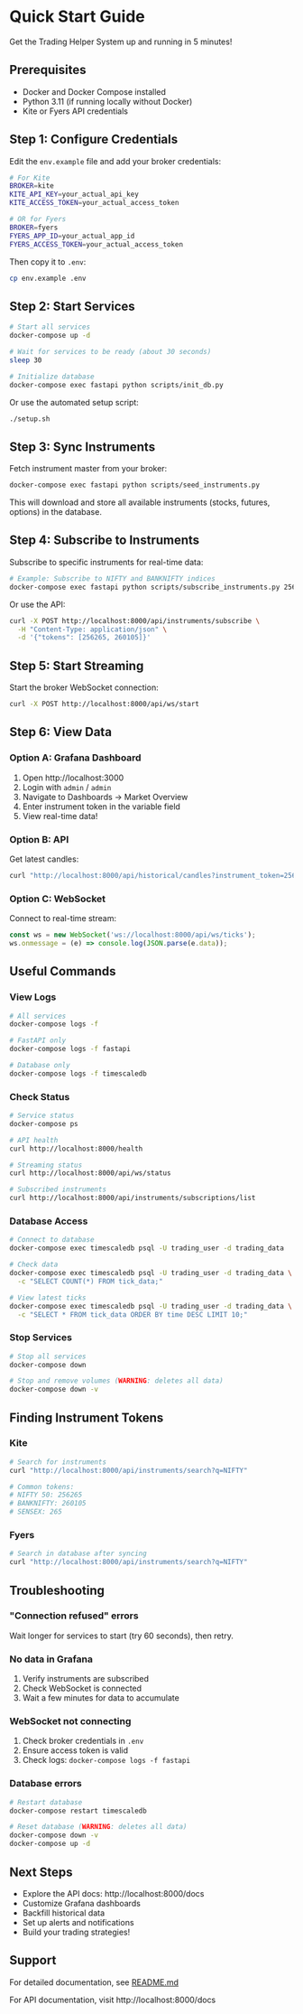 # Quick Start Guide

Get the Trading Helper System up and running in 5 minutes!

## Prerequisites

- Docker and Docker Compose installed
- Python 3.11 (if running locally without Docker)
- Kite or Fyers API credentials

## Step 1: Configure Credentials

Edit the `env.example` file and add your broker credentials:

```bash
# For Kite
BROKER=kite
KITE_API_KEY=your_actual_api_key
KITE_ACCESS_TOKEN=your_actual_access_token

# OR for Fyers
BROKER=fyers
FYERS_APP_ID=your_actual_app_id
FYERS_ACCESS_TOKEN=your_actual_access_token
```

Then copy it to `.env`:
```bash
cp env.example .env
```

## Step 2: Start Services

```bash
# Start all services
docker-compose up -d

# Wait for services to be ready (about 30 seconds)
sleep 30

# Initialize database
docker-compose exec fastapi python scripts/init_db.py
```

Or use the automated setup script:
```bash
./setup.sh
```

## Step 3: Sync Instruments

Fetch instrument master from your broker:

```bash
docker-compose exec fastapi python scripts/seed_instruments.py
```

This will download and store all available instruments (stocks, futures, options) in the database.

## Step 4: Subscribe to Instruments

Subscribe to specific instruments for real-time data:

```bash
# Example: Subscribe to NIFTY and BANKNIFTY indices
docker-compose exec fastapi python scripts/subscribe_instruments.py 256265 260105
```

Or use the API:

```bash
curl -X POST http://localhost:8000/api/instruments/subscribe \
  -H "Content-Type: application/json" \
  -d '{"tokens": [256265, 260105]}'
```

## Step 5: Start Streaming

Start the broker WebSocket connection:

```bash
curl -X POST http://localhost:8000/api/ws/start
```

## Step 6: View Data

### Option A: Grafana Dashboard

1. Open http://localhost:3000
2. Login with `admin` / `admin`
3. Navigate to Dashboards → Market Overview
4. Enter instrument token in the variable field
5. View real-time data!

### Option B: API

Get latest candles:
```bash
curl "http://localhost:8000/api/historical/candles?instrument_token=256265&interval=1m&from_date=2024-01-01&to_date=2024-12-31"
```

### Option C: WebSocket

Connect to real-time stream:
```javascript
const ws = new WebSocket('ws://localhost:8000/api/ws/ticks');
ws.onmessage = (e) => console.log(JSON.parse(e.data));
```

## Useful Commands

### View Logs
```bash
# All services
docker-compose logs -f

# FastAPI only
docker-compose logs -f fastapi

# Database only
docker-compose logs -f timescaledb
```

### Check Status
```bash
# Service status
docker-compose ps

# API health
curl http://localhost:8000/health

# Streaming status
curl http://localhost:8000/api/ws/status

# Subscribed instruments
curl http://localhost:8000/api/instruments/subscriptions/list
```

### Database Access
```bash
# Connect to database
docker-compose exec timescaledb psql -U trading_user -d trading_data

# Check data
docker-compose exec timescaledb psql -U trading_user -d trading_data \
  -c "SELECT COUNT(*) FROM tick_data;"

# View latest ticks
docker-compose exec timescaledb psql -U trading_user -d trading_data \
  -c "SELECT * FROM tick_data ORDER BY time DESC LIMIT 10;"
```

### Stop Services
```bash
# Stop all services
docker-compose down

# Stop and remove volumes (WARNING: deletes all data)
docker-compose down -v
```

## Finding Instrument Tokens

### Kite
```bash
# Search for instruments
curl "http://localhost:8000/api/instruments/search?q=NIFTY"

# Common tokens:
# NIFTY 50: 256265
# BANKNIFTY: 260105
# SENSEX: 265
```

### Fyers
```bash
# Search in database after syncing
curl "http://localhost:8000/api/instruments/search?q=NIFTY"
```

## Troubleshooting

### "Connection refused" errors
Wait longer for services to start (try 60 seconds), then retry.

### No data in Grafana
1. Verify instruments are subscribed
2. Check WebSocket is connected
3. Wait a few minutes for data to accumulate

### WebSocket not connecting
1. Check broker credentials in `.env`
2. Ensure access token is valid
3. Check logs: `docker-compose logs -f fastapi`

### Database errors
```bash
# Restart database
docker-compose restart timescaledb

# Reset database (WARNING: deletes all data)
docker-compose down -v
docker-compose up -d
```

## Next Steps

- Explore the API docs: http://localhost:8000/docs
- Customize Grafana dashboards
- Backfill historical data
- Set up alerts and notifications
- Build your trading strategies!

## Support

For detailed documentation, see [README.md](README.md)

For API documentation, visit http://localhost:8000/docs

